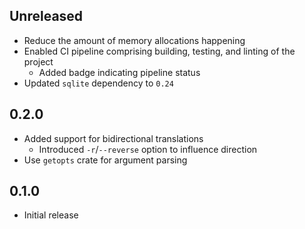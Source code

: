 Unreleased
----------
- Reduce the amount of memory allocations happening
- Enabled CI pipeline comprising building, testing, and linting of the
  project
  - Added badge indicating pipeline status
- Updated `sqlite` dependency to `0.24`


0.2.0
-----
- Added support for bidirectional translations
  - Introduced `-r`/`--reverse` option to influence direction
- Use `getopts` crate for argument parsing


0.1.0
-----
- Initial release
